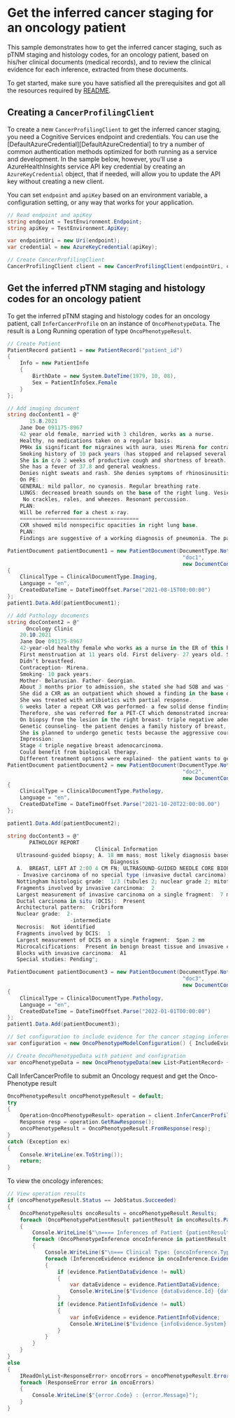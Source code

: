 # Get the inferred cancer staging for an oncology patient
This sample demonstrates how to get the inferred cancer staging, such as pTNM staging and histology codes, for an oncology patient, based on his/her clinical documents (medical records), and to review the clinical evidence for each inference, extracted from these documents.

To get started, make sure you have satisfied all the prerequisites and got all the resources required by [README][README].

## Creating a `CancerProfilingClient`

To create a new `CancerProfilingClient` to get the inferred cancer staging, you need a Cognitive Services endpoint and credentials. You can use the [DefaultAzureCredential][DefaultAzureCredential] to try a number of common authentication methods optimized for both running as a service and development.  In the sample below, however, you'll use a AzureHealthInsights service API key credential by creating an `AzureKeyCredential` object, that if needed, will allow you to update the API key without creating a new client.

You can set `endpoint` and `apiKey` based on an environment variable, a configuration setting, or any way that works for your application.

```C# Snippet:CreateCancerProfilingClient
// Read endpoint and apiKey
string endpoint = TestEnvironment.Endpoint;
string apiKey = TestEnvironment.ApiKey;

var endpointUri = new Uri(endpoint);
var credential = new AzureKeyCredential(apiKey);

// Create CancerProfilingClient
CancerProfilingClient client = new CancerProfilingClient(endpointUri, credential);
```

## Get the inferred pTNM staging and histology codes for an oncology patient

To get the inferred pTNM staging and histology codes for an oncology patient, call `InferCancerProfile` on an instance of `OncoPhenotypeData`.  The result is a Long Running operation of type `OncoPhenotypeResult`.

```C# Snippet:HealthInsightsOncoPhenotypeData
// Create Patient
PatientRecord patient1 = new PatientRecord("patient_id")
{
    Info = new PatientInfo
    {
        BirthDate = new System.DateTime(1979, 10, 08),
        Sex = PatientInfoSex.Female
    }
};

// Add imaging document
string docContent1 = @"
       15.8.2021
    Jane Doe 091175-8967
    42 year old female, married with 3 children, works as a nurse.
    Healthy, no medications taken on a regular basis.
    PMHx is significant for migraines with aura, uses Mirena for contraception.
    Smoking history of 10 pack years (has stopped and relapsed several times).
    She is in c/o 2 weeks of productive cough and shortness of breath.
    She has a fever of 37.8 and general weakness.
    Denies night sweats and rash. She denies symptoms of rhinosinusitis, asthma, and heartburn.
    On PE:
    GENERAL: mild pallor, no cyanosis. Regular breathing rate.
    LUNGS: decreased breath sounds on the base of the right lung. Vesicular breathing.
     No crackles, rales, and wheezes. Resonant percussion.
    PLAN:
    Will be referred for a chest x-ray.
    ======================================
    CXR showed mild nonspecific opacities in right lung base.
    PLAN:
    Findings are suggestive of a working diagnosis of pneumonia. The patient is referred to a follow-up CXR in 2 weeks.";

PatientDocument patientDocument1 = new PatientDocument(DocumentType.Note,
                                                        "doc1",
                                                        new DocumentContent(DocumentContentSourceType.Inline, docContent1))
{
    ClinicalType = ClinicalDocumentType.Imaging,
    Language = "en",
    CreatedDateTime = DateTimeOffset.Parse("2021-08-15T00:00:00")
};
patient1.Data.Add(patientDocument1);

// Add Pathology documents
string docContent2 = @"
      Oncology Clinic
    20.10.2021
    Jane Doe 091175-8967
    42-year-old healthy female who works as a nurse in the ER of this hospital.
    First menstruation at 11 years old. First delivery- 27 years old. She has 3 children.
    Didn’t breastfeed.
    Contraception- Mirena.
    Smoking- 10 pack years.
    Mother- Belarusian. Father- Georgian.
    About 3 months prior to admission, she stated she had SOB and was febrile.
    She did a CXR as an outpatient which showed a finding in the base of the right lung- possibly an infiltrate.
    She was treated with antibiotics with partial response.
    6 weeks later a repeat CXR was performed- a few solid dense findings in the right lung.
    Therefore, she was referred for a PET-CT which demonstrated increased uptake in the right breast, lymph nodes on the right a few areas in the lungs and liver.
    On biopsy from the lesion in the right breast- triple negative adenocarcinoma. Genetic testing has not been done thus far.
    Genetic counseling- the patient denies a family history of breast, ovary, uterus, and prostate cancer. Her mother has chronic lymphocytic leukemia (CLL).
    She is planned to undergo genetic tests because the aggressive course of the disease, and her young age.
    Impression:
    Stage 4 triple negative breast adenocarcinoma.
    Could benefit from biological therapy.
    Different treatment options were explained- the patient wants to get a second opinion.";
PatientDocument patientDocument2 = new PatientDocument(DocumentType.Note,
                                                        "doc2",
                                                        new DocumentContent(DocumentContentSourceType.Inline, docContent2))
{
    ClinicalType = ClinicalDocumentType.Pathology,
    Language = "en",
    CreatedDateTime = DateTimeOffset.Parse("2021-10-20T22:00:00.00")
};

patient1.Data.Add(patientDocument2);

string docContent3 = @"
       PATHOLOGY REPORT
                            Clinical Information
   Ultrasound-guided biopsy; A. 18 mm mass; most likely diagnosis based on imaging:  IDC
                                 Diagnosis
   A.  BREAST, LEFT AT 2:00 4 CM FN; ULTRASOUND-GUIDED NEEDLE CORE BIOPSIES:
   - Invasive carcinoma of no special type (invasive ductal carcinoma), grade 1
   Nottingham histologic grade:  1/3 (tubules 2; nuclear grade 2; mitotic rate 1; total score;  5/9)
   Fragments involved by invasive carcinoma:  2
   Largest measurement of invasive carcinoma on a single fragment:  7 mm
   Ductal carcinoma in situ (DCIS):  Present
   Architectural pattern:  Cribriform
   Nuclear grade:  2-
                    -intermediate
   Necrosis:  Not identified
   Fragments involved by DCIS:  1
   Largest measurement of DCIS on a single fragment:  Span 2 mm
   Microcalcifications:  Present in benign breast tissue and invasive carcinoma
   Blocks with invasive carcinoma:  A1
   Special studies: Pending";

PatientDocument patientDocument3 = new PatientDocument(DocumentType.Note,
                                                        "doc3",
                                                        new DocumentContent(DocumentContentSourceType.Inline, docContent3))
{
    ClinicalType = ClinicalDocumentType.Pathology,
    Language = "en",
    CreatedDateTime = DateTimeOffset.Parse("2022-01-01T00:00:00")
};
patient1.Data.Add(patientDocument3);

// Set configuration to include evidence for the cancer staging inferences
var configuration = new OncoPhenotypeModelConfiguration() { IncludeEvidence = true };

// Create OncoPhenotypeData with patient and configration
var oncoPhenotypeData = new OncoPhenotypeData(new List<PatientRecord> { patient1 }) { Configuration = configuration };
```

Call InferCancerProfile to submit an Oncology request and get the Onco-Phenotype result


```C# Snippet:HealthInsightsCancerProfilingClientInferCancerProfile
OncoPhenotypeResult oncoPhenotypeResult = default;
try
{
    Operation<OncoPhenotypeResult> operation = client.InferCancerProfile(WaitUntil.Completed, oncoPhenotypeData);
    Response resp = operation.GetRawResponse();
    oncoPhenotypeResult = OncoPhenotypeResult.FromResponse(resp);
}
catch (Exception ex)
{
    Console.WriteLine(ex.ToString());
    return;
}
```

To view the oncology inferences:

```C# Snippet:HealthInsightsCancerProfilingInferCancerProfileViewResults
// View operation results
if (oncoPhenotypeResult.Status == JobStatus.Succeeded)
{
    OncoPhenotypeResults oncoResults = oncoPhenotypeResult.Results;
    foreach (OncoPhenotypePatientResult patientResult in oncoResults.Patients)
    {
        Console.WriteLine($"\n==== Inferences of Patient {patientResult.Id} ====");
        foreach (OncoPhenotypeInference oncoInference in patientResult.Inferences)
        {
            Console.WriteLine($"\n=== Clinical Type: {oncoInference.Type.ToString()}  Value: {oncoInference.Value}   ConfidenceScore: {oncoInference.ConfidenceScore} ===");
            foreach (InferenceEvidence evidence in oncoInference.Evidence)
            {
                if (evidence.PatientDataEvidence != null)
                {
                    var dataEvidence = evidence.PatientDataEvidence;
                    Console.WriteLine($"Evidence {dataEvidence.Id} {dataEvidence.Offset} {dataEvidence.Length} {dataEvidence.Text}");
                }
                if (evidence.PatientInfoEvidence != null)
                {
                    var infoEvidence = evidence.PatientInfoEvidence;
                    Console.WriteLine($"Evidence {infoEvidence.System} {infoEvidence.Code} {infoEvidence.Name} {infoEvidence.Value}");
                }
            }
        }
    }
}
else
{
    IReadOnlyList<ResponseError> oncoErrors = oncoPhenotypeResult.Errors;
    foreach (ResponseError error in oncoErrors)
    {
        Console.WriteLine($"{error.Code} : {error.Message}");
    }
}
```
<!-- Links -->
[README]:https://github.com/Azure/azure-sdk-for-net/blob/main/sdk/healthinsights/Azure.Health.Insights.CancerProfiling/README.md
